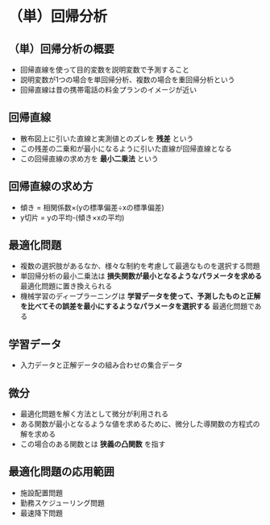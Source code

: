 # （単）回帰分析

## （単）回帰分析の概要
* 回帰直線を使って目的変数を説明変数で予測すること
* 説明変数が1つの場合を単回帰分析、複数の場合を重回帰分析という
* 回帰直線は昔の携帯電話の料金プランのイメージが近い

## 回帰直線
* 散布図上に引いた直線と実測値とのズレを __残差__ という
* この残差の二乗和が最小になるように引いた直線が回帰直線となる
* この回帰直線の求め方を __最小二乗法__ という

## 回帰直線の求め方
* 傾き = 相関係数×(yの標準偏差÷xの標準偏差)
* y切片 = yの平均-(傾き×xの平均)

## 最適化問題
* 複数の選択肢があるなか、様々な制約を考慮して最適なものを選択する問題
* 単回帰分析の最小二乗法は __損失関数が最小となるようなパラメータを求める__ 最適化問題に置き換えられる
* 機械学習のディープラーニングは __学習データを使って、予測したものと正解を比べてその誤差を最小にするようなパラメータを選択する__ 最適化問題である

## 学習データ
* 入力データと正解データの組み合わせの集合データ

## 微分
* 最適化問題を解く方法として微分が利用される
* ある関数が最小となるような値を求めるために、微分した導関数の方程式の解を求める
* この場合のある関数とは __狭義の凸関数__ を指す

## 最適化問題の応用範囲
* 施設配置問題
* 勤務スケジューリング問題
* 最速降下問題
